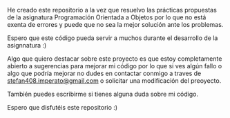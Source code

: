 He creado este repositorio a la vez que resuelvo las prácticas propuestas de la asignatura Programación Orientada a Objetos por lo que no está
exenta de errores y puede que no sea la mejor solución ante los problemas.

Espero que este código pueda servir a muchos durante el desarrollo de la asignnatura :)

Algo que quiero destacar sobre este proyecto es que estoy completamente abierto a sugerencias para mejorar mi código por lo que si ves algún fallo o algo
que podría mejorar no dudes en contactar conmigo a traves de stefan408.imperato@gmail.com o solicitar una modificación del preoyecto.

También puedes escribirme si tienes alguna duda sobre mi código.

Espero que disfutéis este repositorio :)
